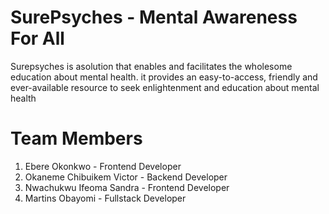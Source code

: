 # SurePsyches - Mental Awareness For All
Surepsyches is asolution that enables and facilitates the wholesome education about mental health. it provides an easy-to-access, friendly and ever-available resource to seek enlightenment and education about mental health

# Team Members 
1. Ebere Okonkwo - Frontend Developer
2. Okaneme Chibuikem Victor - Backend Developer
3. Nwachukwu Ifeoma Sandra - Frontend Developer
4. Martins Obayomi - Fullstack Developer
